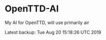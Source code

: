 # OpenTTD-AI
My AI for OpenTTD, will use primarily air

Latest backup: Tue Aug 20 15:18:26 UTC 2019
